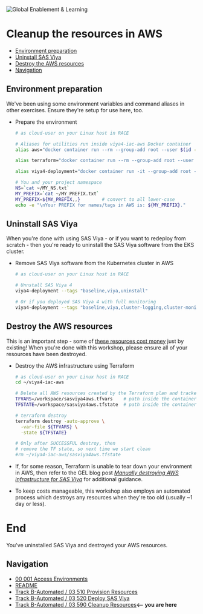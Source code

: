 ![Global Enablement & Learning](https://gelgitlab.race.sas.com/GEL/utilities/writing-content-in-markdown/-/raw/master/img/gel_banner_logo_tech-partners.jpg)

# Cleanup the resources in AWS

- [Environment preparation](#environment-preparation)
- [Uninstall SAS Viya](#uninstall-sas-viya)
- [Destroy the AWS resources](#destroy-the-aws-resources)
- [Navigation](#navigation)
## Environment preparation

We've been using some environment variables and command aliases in other exercises. Ensure they're setup for use here, too. 

* Prepare the environment

  ```bash
  # as cloud-user on your Linux host in RACE

  # Aliases for utilities run inside viya4-iac-aws Docker container
  alias aws="docker container run --rm --group-add root --user $(id -u):$(id -g) -v $HOME/.aws:/.aws --entrypoint aws viya4-iac-aws"

  alias terraform="docker container run --rm --group-add root --user $(id -u):$(id -g) -v $HOME/.aws:/.aws -v $HOME/.ssh:/.ssh -v $HOME/viya4-iac-aws:/workspace --entrypoint terraform viya4-iac-aws"

  alias viya4-deployment="docker container run -it --group-add root --user $(id -u):$(id -g) -v $HOME/project/deploy:/data -v $HOME/.kube/config:/config/kubeconfig -v $HOME/project/deploy/${NS}/${NS}-viyavars.yaml:/config/config -v $HOME/viya4-iac-aws/${NS}.tfstate:/config/tfstate viya4-deployment"

  # You and your project namespace
  NS=`cat ~/MY_NS.txt`
  MY_PREFIX=`cat ~/MY_PREFIX.txt`
  MY_PREFIX=${MY_PREFIX,,}        # convert to all lower-case
  echo -e "\nYour PREFIX for names/tags in AWS is: ${MY_PREFIX}."
  ```

## Uninstall SAS Viya

When you're done with using SAS Viya - or if you want to redeploy from scratch - then you're ready to uninstall the SAS Viya software from the EKS cluster.

* Remove SAS Viya software from the Kubernetes cluster in AWS

   ```bash
   # as cloud-user on your Linux host in RACE

   # Unnstall SAS Viya 4
   viya4-deployment --tags "baseline,viya,uninstall"

   # Or if you deployed SAS Viya 4 with full monitoring
   viya4-deployment --tags "baseline,viya,cluster-logging,cluster-monitoring,viya-monitoring,uninstall"
   ```

## Destroy the AWS resources 

This is an important step - some of [these resources cost money](https://calculator.aws/#/) just by existing! When you're done with this workshop, please ensure all of your resources have been destroyed. 

* Destroy the AWS infrastructure using Terraform

  ```bash
  # as cloud-user on your Linux host in RACE
  cd ~/viya4-iac-aws

  # Delete all AWS resources created by the Terraform plan and tracked in the Terraform state file.
  TFVARS=/workspace/sasviya4aws.tfvars    # path inside the container
  TFSTATE=/workspace/sasviya4aws.tfstate  # path inside the container

  # terraform destroy
  terraform destroy -auto-approve \
    -var-file ${TFVARS} \
    -state ${TFSTATE}

  # Only after SUCCESSFUL destroy, then
  # remove the TF state, so next time we start clean
  #rm ~/viya4-iac-aws/sasviya4aws.tfstate
  ```

* If, for some reason, Terraform is unable to tear down your environment in AWS, then refer to the GEL blog post _[Manually destroying AWS infrastructure for SAS Viya](http://sww.sas.com/blogs/wp/gate/44278/manually-destroying-aws-infrastructure-for-sas-viya/rocoll/2021/05/06)_ for additional guidance.

* To keep costs manageable, this workshop also employs an automated process which destroys any resources when they're too old (usually ~1 day or less).

# End

You've uninstalled SAS Viya and destroyed your AWS resources. 

## Navigation

<!-- startnav -->
* [00 001 Access Environments](/00_001_Access_Environments.md)
* [README](/README.md)
* [Track B-Automated / 03 510 Provision Resources](/Track-B-Automated/03_510_Provision_Resources.md)
* [Track B-Automated / 03 520 Deploy SAS Viya](/Track-B-Automated/03_520_Deploy_SAS_Viya.md)
* [Track B-Automated / 03 590 Cleanup Resources](/Track-B-Automated/03_590_Cleanup_Resources.md)**<-- you are here**
<!-- endnav -->
